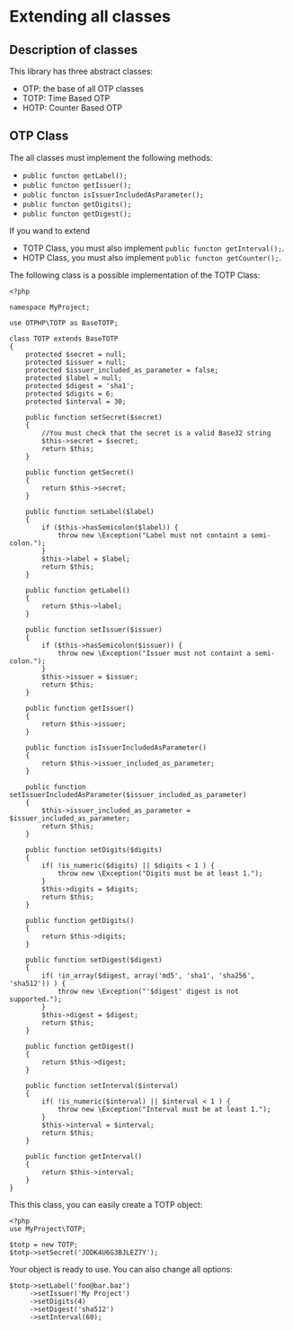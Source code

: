 # Extending all classes #

## Description of classes ##

This library has three abstract classes:

* OTP: the base of all OTP classes
* TOTP: Time Based OTP
* HOTP: Counter Based OTP

## OTP Class ##

The all classes must implement the following methods:

* ```public functon getLabel();```
* ```public functon getIssuer();```
* ```public functon isIssuerIncludedAsParameter();```
* ```public functon getDigits();```
* ```public functon getDigest();```

If you wand to extend

* TOTP Class, you must also implement ```public functon getInterval();```.
* HOTP Class, you must also implement ```public functon getCounter();```.

The following class is a possible implementation of the TOTP Class:

    <?php

    namespace MyProject;

    use OTPHP\TOTP as BaseTOTP;

    class TOTP extends BaseTOTP
    {
        protected $secret = null;
        protected $issuer = null;
        protected $issuer_included_as_parameter = false;
        protected $label = null;
        protected $digest = 'sha1';
        protected $digits = 6;
        protected $interval = 30;

        public function setSecret($secret)
        {
            //You must check that the secret is a valid Base32 string
            $this->secret = $secret;
            return $this;
        }

        public function getSecret()
        {
            return $this->secret;
        }

        public function setLabel($label)
        {
            if ($this->hasSemicolon($label)) {
                throw new \Exception("Label must not containt a semi-colon.");
            }
            $this->label = $label;
            return $this;
        }

        public function getLabel()
        {
            return $this->label;
        }

        public function setIssuer($issuer)
        {
            if ($this->hasSemicolon($issuer)) {
                throw new \Exception("Issuer must not containt a semi-colon.");
            }
            $this->issuer = $issuer;
            return $this;
        }

        public function getIssuer()
        {
            return $this->issuer;
        }

        public function isIssuerIncludedAsParameter()
        {
            return $this->issuer_included_as_parameter;
        }

        public function setIssuerIncludedAsParameter($issuer_included_as_parameter)
        {
            $this->issuer_included_as_parameter = $issuer_included_as_parameter;
            return $this;
        }

        public function setDigits($digits)
        {
            if( !is_numeric($digits) || $digits < 1 ) {
                throw new \Exception("Digits must be at least 1.");
            }
            $this->digits = $digits;
            return $this;
        }

        public function getDigits()
        {
            return $this->digits;
        }

        public function setDigest($digest)
        {
            if( !in_array($digest, array('md5', 'sha1', 'sha256', 'sha512')) ) {
                throw new \Exception("'$digest' digest is not supported.");
            }
            $this->digest = $digest;
            return $this;
        }

        public function getDigest()
        {
            return $this->digest;
        }

        public function setInterval($interval)
        {
            if( !is_numeric($interval) || $interval < 1 ) {
                throw new \Exception("Interval must be at least 1.");
            }
            $this->interval = $interval;
            return $this;
        }

        public function getInterval()
        {
            return $this->interval;
        }
    }

This this class, you can easily create a TOTP object:

    <?php
    use MyProject\TOTP;

    $totp = new TOTP;
    $totp->setSecret('JDDK4U6G3BJLEZ7Y');

Your object is ready to use.
You can also change all options:

    $totp->setLabel('foo@bar.baz')
         ->setIssuer('My Project')
         ->setDigits(4)
         ->setDigest('sha512')
         ->setInterval(60);
